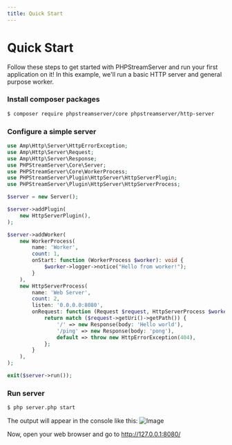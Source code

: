 ```yaml
---
title: Quick Start
---
```


# Quick Start

Follow these steps to get started with PHPStreamServer and run your first application on it!
In this example, we'll run a basic HTTP server and general purpose worker.

### Install composer packages

```bash
$ composer require phpstreamserver/core phpstreamserver/http-server
```

### Configure a simple server

```php title="server.php"
use Amp\Http\Server\HttpErrorException;
use Amp\Http\Server\Request;
use Amp\Http\Server\Response;
use PHPStreamServer\Core\Server;
use PHPStreamServer\Core\WorkerProcess;
use PHPStreamServer\Plugin\HttpServer\HttpServerPlugin;
use PHPStreamServer\Plugin\HttpServer\HttpServerProcess;

$server = new Server();

$server->addPlugin(
    new HttpServerPlugin(),
);

$server->addWorker(
    new WorkerProcess(
        name: 'Worker',
        count: 1,
        onStart: function (WorkerProcess $worker): void {
            $worker->logger->notice("Hello from worker!");
        }
    ),
    new HttpServerProcess(
        name: 'Web Server',
        count: 2,
        listen: '0.0.0.0:8080',
        onRequest: function (Request $request, HttpServerProcess $worker): Response {
            return match ($request->getUri()->getPath()) {
                '/' => new Response(body: 'Hello world'),
                '/ping' => new Response(body: 'pong'),
                default => throw new HttpErrorException(404),
            };
        }
    ),
);

exit($server->run());
```

### Run server

```bash
$ php server.php start
```

The output will appear in the console like this:
![Image](/img/phpss-start-output.png)

Now, open your web browser and go to http://127.0.0.1:8080/